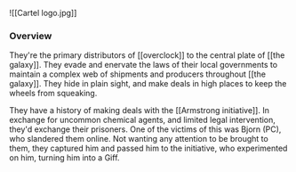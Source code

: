 ![[Cartel logo.jpg]]
### Overview
They're the primary distributors of [[overclock]] to the central plate of [[the galaxy]]. They evade and enervate the laws of their local governments to maintain a complex web of shipments and producers throughout [[the galaxy]]. They hide in plain sight, and make deals in high places to keep the wheels from squeaking. 

They have a history of making deals with the [[Armstrong initiative]]. In exchange for uncommon chemical agents, and limited legal intervention, they'd exchange their prisoners. One of the victims of this was Bjorn (PC), who slandered them online. Not wanting any attention to be brought to them, they captured him and passed him to the initiative, who experimented on him, turning him into a Giff. 
